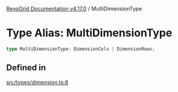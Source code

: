 [RevoGrid Documentation v4.17.0](README.md) / MultiDimensionType

# Type Alias: MultiDimensionType

```ts
type MultiDimensionType: DimensionCols | DimensionRows;
```

## Defined in

[src/types/dimension.ts:8](https://github.com/revolist/revogrid/blob/4911b401b4ed4a1ad4f684e9c38c48b1c7ad2346/src/types/dimension.ts#L8)

